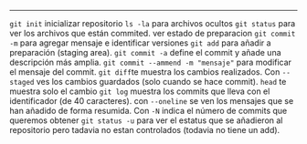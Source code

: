 -------------
``git init`` inicializar repositorio
``ls -la`` para archivos ocultos
``git status`` para ver los archivos que están commited. ver estado de preparacion
``git commit -m`` para agregar mensaje e identificar versiones
``git add`` para añadir a preparación (staging area).
``git commit -a`` define el commit y añade una descripción más amplia.
``git commit --ammend -m "mensaje"`` para modificar el mensaje del commit.
``git diff``te muestra los cambios realizados. Con ``--staged`` ves los cambios guardados (solo cuando se hace commit). `head` te muestra solo el cambio
``git log`` muestra los commits que lleva con el identificador (de 40 caracteres). con ``--oneline`` se ven los mensajes que se han añadido de forma resumida. Con `-N` indica el número de commits que queremos obtener
``git status -u`` para ver el estatus que se añadieron al repositorio pero tadavia no estan controlados (todavia no tiene un add).
